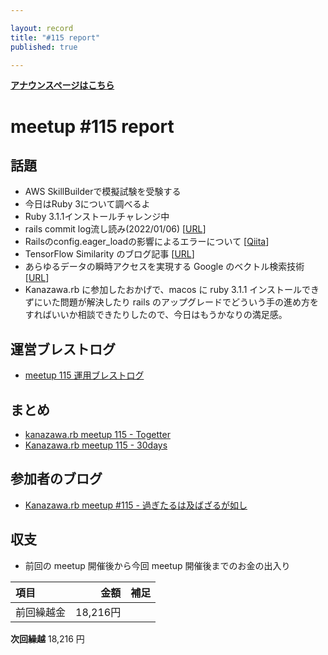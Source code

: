 ```yaml
---

layout: record
title: "#115 report"
published: true

---
```


<div style="text-align: left;"><a href="./"><strong>アナウンスページはこちら</strong></a></div>

# meetup #115 report

## 話題

* AWS SkillBuilderで模擬試験を受験する
* 今日はRuby 3について調べるよ
* Ruby 3.1.1インストールチャレンジ中
* rails commit log流し読み(2022/01/06) [[URL](https://y-yagi.hatenablog.com/entry/2022/01/07/045604)]
* Railsのconfig.eager_loadの影響によるエラーについて [[Qiita](https://qiita.com/ryo-ishii/items/eed1b00700ddced9494c)]
* TensorFlow Similarity のブログ記事 [[URL](https://blog.tensorflow.org/2021/09/introducing-tensorflow-similarity.html)]
* あらゆるデータの瞬時アクセスを実現する Google のベクトル検索技術 [[URL](https://cloud.google.com/blog/ja/topics/developers-practitioners/find-anything-blazingly-fast-googles-vector-search-technology)]
* Kanazawa.rb に参加したおかげで、macos に ruby 3.1.1 インストールできずにいた問題が解決したり rails のアップグレードでどういう手の進め方をすればいいか相談できたりしたので、今日はもうかなりの満足感。

## 運営ブレストログ

* [meetup 115 運用ブレストログ](https://github.com/kanazawarb/meetup/wiki/meetup-115-%E9%81%8B%E7%94%A8%E3%83%96%E3%83%AC%E3%82%B9%E3%83%88%E3%83%AD%E3%82%B0)

## まとめ

* [kanazawa.rb meetup 115 - Togetter](https://togetter.com/li/1861295)
* [Kanazawa.rb meetup 115 - 30days](https://30d.jp/kzrb/105)

## 参加者のブログ

* [Kanazawa\.rb meetup \#115 \- 過ぎたるは及ばざるが如し](https://cotton-desu.hatenablog.com/entry/2022/03/23/130000)

## 収支

* 前回の meetup 開催後から今回 meetup 開催後までのお金の出入り

|項目                           |金額         |補足                                               |
|:------------------------------|------------:|:--------------------------------------------------|
| 前回繰越金                    |       18,216円 |                                                   |

**次回繰越**  18,216 円
